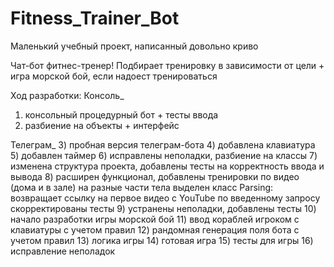 # Fitness_Trainer_Bot
Маленький учебный проект, написанный довольно криво

Чат-бот фитнес-тренер! Подбирает тренировку в зависимости от цели
+
игра морской бой, если надоест тренироваться

Ход разработки: 
Консоль_
1) консольный процедурный бот + тесты ввода
2) разбиение на объекты + интерфейс

Телеграм_
3) пробная версия телеграм-бота
4) добавлена клавиатура
5) добавлен таймер
6) исправлены неполадки, разбиение на классы
7) изменена структура проекта, добавлены тесты на корректность ввода и вывода
8) расширен функционал, добавлены тренировки по видео (дома и в зале)
   на разные части тела
   выделен класс Parsing: возвращает ссылку на первое видео с YouTube по введенному запросу
   скорректированы тесты
9) устранены неполадки, добавлены тесты
10) начало разработки игры морской бой
11) ввод кораблей игроком с клавиатуры с учетом правил
12) рандомная генерация поля бота с учетом правил
13) логика игры
14) готовая игра
15) тесты для игры
16) исправление неполадок
